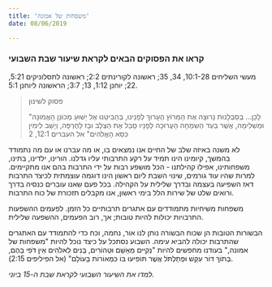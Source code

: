 ```yaml
---
title: 'משפחות של אמונה'
date: 08/06/2019

---
```


### קראו את הפסוקים הבאים לקראת שיעור שבת השבועי
מעשי השליחים 10:1-28, 34, 35; ראשונה לקורינתים 2:2; ראשונה לתסלוניקים 5:21, 22; יוחנן 1:12, 13; 3:7; הראשונה ליוחנן 5:1.

> <p>פסוק לשינון</p>
> "לָכֵן... בְסַבְלָנוּת נָרוּצָה אֶת הַמֵּרוֹץ הֶעָרוּךְ לְפָנֵינוּ, בְּהַבִּיטֵנוּ אֶל יֵשׁוּעַ מְכוֹנֵן הָאֱמוּנָה וּמַשְׁלִימָהּ, אֲשֶׁר בְּעַד הַשִֹמְחָה הָעֲרוּכָה לְפָנָיו סָבַל אֶת הַצְּלָב וּבָז לַחֶרְפָּה, וְיָשַׁב לִימִין כִּסֵּא הָאֱלֹהִים" אל העברים 12:1, 2

לא משנה באיזה שלב של החיים אנו נמצאים בו, או מה עברנו או עם מה נתמודד בהמשך, קיומינו הינו תמיד על רקע התרבותי עליו גדלנו. הורינו, ילדינו, בתינו, משפחותינו, אפילו קהילתנו - הכל מושפע רבות על ידי התרבות בהם אנו מתקיימים. למרות שהיו עוד גורמים, שינוי השבת ליום ראשון הינו דוגמה עוצמתית לכיצד התרבות דאז השפיעה בעצמה ובדרך שלילית על הקהילה. בכל פעם שאנו עוברים כנסיה בדרך ורואים שלט של שירות הלל בימי ראשון, אנו מקבלים תזכורת של כוח התרבות.

משפחות משיחיות מתמודדים עם אתגרים תרבותיים כל הזמן. לפעמים ההשפעות התרבויות יכולות להיות טובות; אך, רוב הפעמים, ההשפעה שלילית.

הבשורות הטובות הן שכוח הבשורה נותן לנו אור, נחמה, וכח כדי להתמודד עם האתגרים שהתרבות יכולה להביא עימה. השבוע נסתכל על כיצד נוכל להיות "משפחות של אמונה," בעודנו מחפשים להיות "נְקִיִּים מֵאָשָׁם וּטְהוֹרִים, בָּנִים לֵאלֹהִים אֵין דֹּפִי בָּהֶם, בְּתוֹךְ דּוֹר עִקֵּשׁ וּפְתַלְתֹּל אֲשֶׁר תּוֹפִיעוּ בּוֹ כִּמְאוֹרוֹת בָּעוֹלָם" (אל הפיליפים 2:15).

_למדו את השיעור השבועי לקראת שבת ה-15 ביוני._